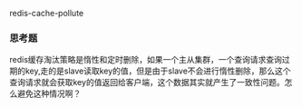 redis-cache-pollute







### 思考题

redis缓存淘汰策略是惰性和定时删除，如果一个主从集群，一个查询请求查询过期的key,走的是slave读取key的值，但是由于slave不会进行惰性删除，那么这个查询请求就会获取key的值返回给客户端，这个数据其实就产生了一致性问题。怎么避免这种情况啊？